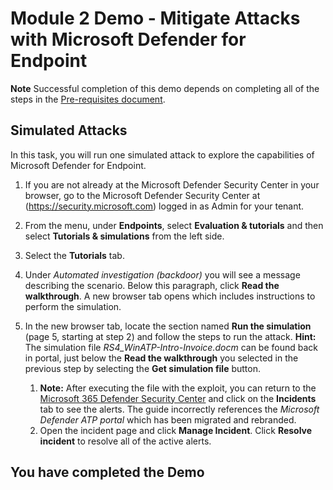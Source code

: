 # Module 2 Demo - Mitigate Attacks with Microsoft Defender for Endpoint



**Note** Successful completion of this demo depends on completing all of the steps in the  [Pre-requisites document](00-prerequisites.md).

## Simulated Attacks

In this task, you will run one simulated attack to explore the capabilities of Microsoft Defender for Endpoint.

1. If you are not already at the Microsoft Defender Security Center in your browser, go to the Microsoft Defender Security Center at (https://security.microsoft.com) logged in as Admin for your tenant.

1. From the menu, under **Endpoints**, select **Evaluation & tutorials** and then select **Tutorials & simulations** from the left side.

1. Select the **Tutorials** tab.

1. Under *Automated investigation (backdoor)* you will see a message describing the scenario. Below this paragraph, click **Read the walkthrough**. A new browser tab opens which includes instructions to perform the simulation.

1. In the new browser tab, locate the section named **Run the simulation** (page 5, starting at step 2) and follow the steps to run the attack. **Hint:** The simulation file *RS4_WinATP-Intro-Invoice.docm* can be found back in portal, just below the **Read the walkthrough** you selected in the previous step by selecting the **Get simulation file** button.

    1. **Note:** After executing the file with the  exploit, you can return to the [Microsoft 365 Defender Security Center](https://security.microsoft.com) and click on the **Incidents** tab to see the alerts. The guide incorrectly references the *Microsoft Defender ATP portal* which has been migrated and rebranded.
    1. Open the incident page and click **Manage Incident**. Click **Resolve incident** to resolve all of the active alerts.


## You have completed the Demo
